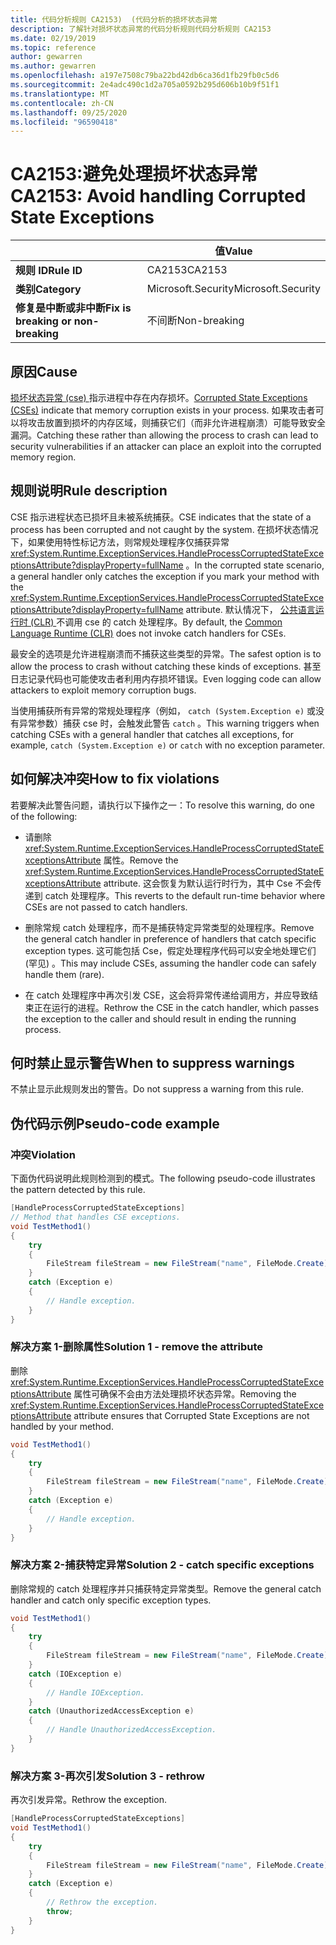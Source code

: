 ```yaml
---
title: 代码分析规则 CA2153)  (代码分析的损坏状态异常
description: 了解针对损坏状态异常的代码分析规则代码分析规则 CA2153
ms.date: 02/19/2019
ms.topic: reference
author: gewarren
ms.author: gewarren
ms.openlocfilehash: a197e7508c79ba22bd42db6ca36d1fb29fb0c5d6
ms.sourcegitcommit: 2e4adc490c1d2a705a0592b295d606b10b9f51f1
ms.translationtype: MT
ms.contentlocale: zh-CN
ms.lasthandoff: 09/25/2020
ms.locfileid: "96590418"
---
```

# <a name="ca2153-avoid-handling-corrupted-state-exceptions"></a><span data-ttu-id="5df30-103">CA2153:避免处理损坏状态异常</span><span class="sxs-lookup"><span data-stu-id="5df30-103">CA2153: Avoid handling Corrupted State Exceptions</span></span>

| | <span data-ttu-id="5df30-104">值</span><span class="sxs-lookup"><span data-stu-id="5df30-104">Value</span></span> |
|-|-|
| <span data-ttu-id="5df30-105">**规则 ID**</span><span class="sxs-lookup"><span data-stu-id="5df30-105">**Rule ID**</span></span> |<span data-ttu-id="5df30-106">CA2153</span><span class="sxs-lookup"><span data-stu-id="5df30-106">CA2153</span></span>|
| <span data-ttu-id="5df30-107">**类别**</span><span class="sxs-lookup"><span data-stu-id="5df30-107">**Category**</span></span> |<span data-ttu-id="5df30-108">Microsoft.Security</span><span class="sxs-lookup"><span data-stu-id="5df30-108">Microsoft.Security</span></span>|
| <span data-ttu-id="5df30-109">**修复是中断或非中断**</span><span class="sxs-lookup"><span data-stu-id="5df30-109">**Fix is breaking or non-breaking**</span></span> |<span data-ttu-id="5df30-110">不间断</span><span class="sxs-lookup"><span data-stu-id="5df30-110">Non-breaking</span></span>|

## <a name="cause"></a><span data-ttu-id="5df30-111">原因</span><span class="sxs-lookup"><span data-stu-id="5df30-111">Cause</span></span>

<span data-ttu-id="5df30-112">[损坏状态异常 (cse) ](/archive/msdn-magazine/2009/february/clr-inside-out-handling-corrupted-state-exceptions) 指示进程中存在内存损坏。</span><span class="sxs-lookup"><span data-stu-id="5df30-112">[Corrupted State Exceptions (CSEs)](/archive/msdn-magazine/2009/february/clr-inside-out-handling-corrupted-state-exceptions) indicate that memory corruption exists in your process.</span></span> <span data-ttu-id="5df30-113">如果攻击者可以将攻击放置到损坏的内存区域，则捕获它们（而非允许进程崩溃）可能导致安全漏洞。</span><span class="sxs-lookup"><span data-stu-id="5df30-113">Catching these rather than allowing the process to crash can lead to security vulnerabilities if an attacker can place an exploit into the corrupted memory region.</span></span>

## <a name="rule-description"></a><span data-ttu-id="5df30-114">规则说明</span><span class="sxs-lookup"><span data-stu-id="5df30-114">Rule description</span></span>

<span data-ttu-id="5df30-115">CSE 指示进程状态已损坏且未被系统捕获。</span><span class="sxs-lookup"><span data-stu-id="5df30-115">CSE indicates that the state of a process has been corrupted and not caught by the system.</span></span> <span data-ttu-id="5df30-116">在损坏状态情况下，如果使用特性标记方法，则常规处理程序仅捕获异常 <xref:System.Runtime.ExceptionServices.HandleProcessCorruptedStateExceptionsAttribute?displayProperty=fullName> 。</span><span class="sxs-lookup"><span data-stu-id="5df30-116">In the corrupted state scenario, a general handler only catches the exception if you mark your method with the <xref:System.Runtime.ExceptionServices.HandleProcessCorruptedStateExceptionsAttribute?displayProperty=fullName> attribute.</span></span> <span data-ttu-id="5df30-117">默认情况下， [公共语言运行时 (CLR) ](../../../standard/clr.md) 不调用 cse 的 catch 处理程序。</span><span class="sxs-lookup"><span data-stu-id="5df30-117">By default, the [Common Language Runtime (CLR)](../../../standard/clr.md) does not invoke catch handlers for CSEs.</span></span>

<span data-ttu-id="5df30-118">最安全的选项是允许进程崩溃而不捕获这些类型的异常。</span><span class="sxs-lookup"><span data-stu-id="5df30-118">The safest option is to allow the process to crash without catching these kinds of exceptions.</span></span> <span data-ttu-id="5df30-119">甚至日志记录代码也可能使攻击者利用内存损坏错误。</span><span class="sxs-lookup"><span data-stu-id="5df30-119">Even logging code can allow attackers to exploit memory corruption bugs.</span></span>

<span data-ttu-id="5df30-120">当使用捕获所有异常的常规处理程序（例如， `catch (System.Exception e)` 或没有异常参数）捕获 cse 时，会触发此警告 `catch` 。</span><span class="sxs-lookup"><span data-stu-id="5df30-120">This warning triggers when catching CSEs with a general handler that catches all exceptions, for example, `catch (System.Exception e)` or `catch` with no exception parameter.</span></span>

## <a name="how-to-fix-violations"></a><span data-ttu-id="5df30-121">如何解决冲突</span><span class="sxs-lookup"><span data-stu-id="5df30-121">How to fix violations</span></span>

<span data-ttu-id="5df30-122">若要解决此警告问题，请执行以下操作之一：</span><span class="sxs-lookup"><span data-stu-id="5df30-122">To resolve this warning, do one of the following:</span></span>

- <span data-ttu-id="5df30-123">请删除 <xref:System.Runtime.ExceptionServices.HandleProcessCorruptedStateExceptionsAttribute> 属性。</span><span class="sxs-lookup"><span data-stu-id="5df30-123">Remove the <xref:System.Runtime.ExceptionServices.HandleProcessCorruptedStateExceptionsAttribute> attribute.</span></span> <span data-ttu-id="5df30-124">这会恢复为默认运行时行为，其中 Cse 不会传递到 catch 处理程序。</span><span class="sxs-lookup"><span data-stu-id="5df30-124">This reverts to the default run-time behavior where CSEs are not passed to catch handlers.</span></span>

- <span data-ttu-id="5df30-125">删除常规 catch 处理程序，而不是捕获特定异常类型的处理程序。</span><span class="sxs-lookup"><span data-stu-id="5df30-125">Remove the general catch handler in preference of handlers that catch specific exception types.</span></span> <span data-ttu-id="5df30-126">这可能包括 Cse，假定处理程序代码可以安全地处理它们 (罕见) 。</span><span class="sxs-lookup"><span data-stu-id="5df30-126">This may include CSEs, assuming the handler code can safely handle them (rare).</span></span>

- <span data-ttu-id="5df30-127">在 catch 处理程序中再次引发 CSE，这会将异常传递给调用方，并应导致结束正在运行的进程。</span><span class="sxs-lookup"><span data-stu-id="5df30-127">Rethrow the CSE in the catch handler, which passes the exception to the caller and should result in ending the running process.</span></span>

## <a name="when-to-suppress-warnings"></a><span data-ttu-id="5df30-128">何时禁止显示警告</span><span class="sxs-lookup"><span data-stu-id="5df30-128">When to suppress warnings</span></span>

<span data-ttu-id="5df30-129">不禁止显示此规则发出的警告。</span><span class="sxs-lookup"><span data-stu-id="5df30-129">Do not suppress a warning from this rule.</span></span>

## <a name="pseudo-code-example"></a><span data-ttu-id="5df30-130">伪代码示例</span><span class="sxs-lookup"><span data-stu-id="5df30-130">Pseudo-code example</span></span>

### <a name="violation"></a><span data-ttu-id="5df30-131">冲突</span><span class="sxs-lookup"><span data-stu-id="5df30-131">Violation</span></span>

<span data-ttu-id="5df30-132">下面伪代码说明此规则检测到的模式。</span><span class="sxs-lookup"><span data-stu-id="5df30-132">The following pseudo-code illustrates the pattern detected by this rule.</span></span>

```csharp
[HandleProcessCorruptedStateExceptions]
// Method that handles CSE exceptions.
void TestMethod1()
{
    try
    {
        FileStream fileStream = new FileStream("name", FileMode.Create);
    }
    catch (Exception e)
    {
        // Handle exception.
    }
}
```

### <a name="solution-1---remove-the-attribute"></a><span data-ttu-id="5df30-133">解决方案 1-删除属性</span><span class="sxs-lookup"><span data-stu-id="5df30-133">Solution 1 - remove the attribute</span></span>

<span data-ttu-id="5df30-134">删除 <xref:System.Runtime.ExceptionServices.HandleProcessCorruptedStateExceptionsAttribute> 属性可确保不会由方法处理损坏状态异常。</span><span class="sxs-lookup"><span data-stu-id="5df30-134">Removing the <xref:System.Runtime.ExceptionServices.HandleProcessCorruptedStateExceptionsAttribute> attribute ensures that Corrupted State Exceptions are not handled by your method.</span></span>

```csharp
void TestMethod1()
{
    try
    {
        FileStream fileStream = new FileStream("name", FileMode.Create);
    }
    catch (Exception e)
    {
        // Handle exception.
    }
}
```

### <a name="solution-2---catch-specific-exceptions"></a><span data-ttu-id="5df30-135">解决方案 2-捕获特定异常</span><span class="sxs-lookup"><span data-stu-id="5df30-135">Solution 2 - catch specific exceptions</span></span>

<span data-ttu-id="5df30-136">删除常规的 catch 处理程序并只捕获特定异常类型。</span><span class="sxs-lookup"><span data-stu-id="5df30-136">Remove the general catch handler and catch only specific exception types.</span></span>

```csharp
void TestMethod1()
{
    try
    {
        FileStream fileStream = new FileStream("name", FileMode.Create);
    }
    catch (IOException e)
    {
        // Handle IOException.
    }
    catch (UnauthorizedAccessException e)
    {
        // Handle UnauthorizedAccessException.
    }
}
```

### <a name="solution-3---rethrow"></a><span data-ttu-id="5df30-137">解决方案 3-再次引发</span><span class="sxs-lookup"><span data-stu-id="5df30-137">Solution 3 - rethrow</span></span>

<span data-ttu-id="5df30-138">再次引发异常。</span><span class="sxs-lookup"><span data-stu-id="5df30-138">Rethrow the exception.</span></span>

```csharp
[HandleProcessCorruptedStateExceptions]
void TestMethod1()
{
    try
    {
        FileStream fileStream = new FileStream("name", FileMode.Create);
    }
    catch (Exception e)
    {
        // Rethrow the exception.
        throw;
    }
}
```
